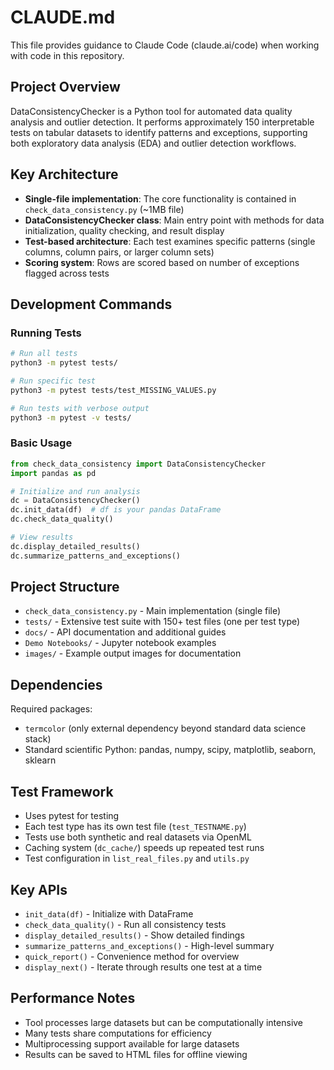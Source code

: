 # CLAUDE.md

This file provides guidance to Claude Code (claude.ai/code) when working with code in this repository.

## Project Overview

DataConsistencyChecker is a Python tool for automated data quality analysis and outlier detection. It performs approximately 150 interpretable tests on tabular datasets to identify patterns and exceptions, supporting both exploratory data analysis (EDA) and outlier detection workflows.

## Key Architecture

- **Single-file implementation**: The core functionality is contained in `check_data_consistency.py` (~1MB file)
- **DataConsistencyChecker class**: Main entry point with methods for data initialization, quality checking, and result display
- **Test-based architecture**: Each test examines specific patterns (single columns, column pairs, or larger column sets)
- **Scoring system**: Rows are scored based on number of exceptions flagged across tests

## Development Commands

### Running Tests
```bash
# Run all tests 
python3 -m pytest tests/

# Run specific test
python3 -m pytest tests/test_MISSING_VALUES.py

# Run tests with verbose output
python3 -m pytest -v tests/
```

### Basic Usage
```python
from check_data_consistency import DataConsistencyChecker
import pandas as pd

# Initialize and run analysis
dc = DataConsistencyChecker()
dc.init_data(df)  # df is your pandas DataFrame
dc.check_data_quality()

# View results
dc.display_detailed_results()
dc.summarize_patterns_and_exceptions()
```

## Project Structure

- `check_data_consistency.py` - Main implementation (single file)
- `tests/` - Extensive test suite with 150+ test files (one per test type)
- `docs/` - API documentation and additional guides
- `Demo Notebooks/` - Jupyter notebook examples
- `images/` - Example output images for documentation

## Dependencies

Required packages:
- `termcolor` (only external dependency beyond standard data science stack)
- Standard scientific Python: pandas, numpy, scipy, matplotlib, seaborn, sklearn

## Test Framework

- Uses pytest for testing
- Each test type has its own test file (`test_TESTNAME.py`)
- Tests use both synthetic and real datasets via OpenML
- Caching system (`dc_cache/`) speeds up repeated test runs
- Test configuration in `list_real_files.py` and `utils.py`

## Key APIs

- `init_data(df)` - Initialize with DataFrame
- `check_data_quality()` - Run all consistency tests  
- `display_detailed_results()` - Show detailed findings
- `summarize_patterns_and_exceptions()` - High-level summary
- `quick_report()` - Convenience method for overview
- `display_next()` - Iterate through results one test at a time

## Performance Notes

- Tool processes large datasets but can be computationally intensive
- Many tests share computations for efficiency
- Multiprocessing support available for large datasets
- Results can be saved to HTML files for offline viewing